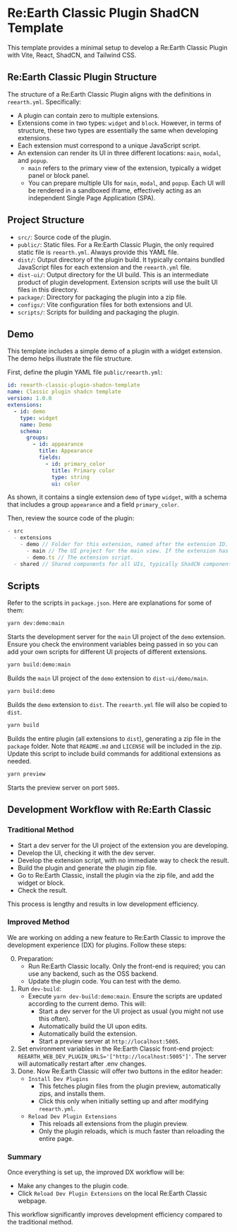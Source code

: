 # Re:Earth Classic Plugin ShadCN Template

This template provides a minimal setup to develop a Re:Earth Classic Plugin with Vite, React, ShadCN, and Tailwind CSS.

## Re:Earth Classic Plugin Structure

The structure of a Re:Earth Classic Plugin aligns with the definitions in `reearth.yml`. Specifically:

- A plugin can contain zero to multiple extensions.
- Extensions come in two types: `widget` and `block`. However, in terms of structure, these two types are essentially the same when developing extensions.
- Each extension must correspond to a unique JavaScript script.
- An extension can render its UI in three different locations: `main`, `modal`, and `popup`.
  - `main` refers to the primary view of the extension, typically a widget panel or block panel.
  - You can prepare multiple UIs for `main`, `modal`, and `popup`. Each UI will be rendered in a sandboxed iframe, effectively acting as an independent Single Page Application (SPA).

## Project Structure

- `src/`: Source code of the plugin.
- `public/`: Static files. For a Re:Earth Classic Plugin, the only required static file is `reearth.yml`. Always provide this YAML file.
- `dist/`: Output directory of the plugin build. It typically contains bundled JavaScript files for each extension and the `reearth.yml` file.
- `dist-ui/`: Output directory for the UI build. This is an intermediate product of plugin development. Extension scripts will use the built UI files in this directory.
- `package/`: Directory for packaging the plugin into a zip file.
- `configs/`: Vite configuration files for both extensions and UI.
- `scripts/`: Scripts for building and packaging the plugin.

## Demo

This template includes a simple demo of a plugin with a widget extension. The demo helps illustrate the file structure.

First, define the plugin YAML file `public/reearth.yml`:

```yaml
id: reearth-classic-plugin-shadcn-template
name: Classic plugin shadcn template
version: 1.0.0
extensions:
  - id: demo
    type: widget
    name: Demo
    schema:
      groups:
        - id: appearance
          title: Appearance
          fields:
            - id: primary_color
              title: Primary color
              type: string
              ui: color

```

As shown, it contains a single extension `demo` of type `widget`, with a schema that includes a group `appearance` and a field `primary_color`.

Then, review the source code of the plugin:

```js
- src
  - extensions
    - demo // Folder for this extension, named after the extension ID. If the plugin has multiple extensions, there will be multiple folders alongside 'demo'.
      - main // The UI project for the main view. If the extension has multiple UIs, there will be multiple folders alongside this. Each UI folder is a typical SPA project.
      - demo.ts // The extension script.
  - shared // Shared components for all UIs, typically ShadCN components and utilities.
```

## Scripts

Refer to the scripts in `package.json`. Here are explanations for some of them:

``` zsh
yarn dev:demo:main
```

Starts the development server for the `main` UI project of the `demo` extension.
Ensure you check the environment variables being passed in so you can add your own scripts for different UI projects of different extensions.

``` zsh
yarn build:demo:main
```

Builds the `main` UI project of the `demo` extension to `dist-ui/demo/main`.

``` zsh
yarn build:demo
```

Builds the `demo` extension to `dist`. The `reearth.yml` file will also be copied to `dist`.

``` zsh
yarn build
```

Builds the entire plugin (all extensions to `dist`), generating a zip file in the `package` folder.
Note that `README.md` and `LICENSE` will be included in the zip. Update this script to include build commands for additional extensions as needed.

``` zsh
yarn preview
```

Starts the preview server on port `5005`.

## Development Workflow with Re:Earth Classic

### Traditional Method

- Start a dev server for the UI project of the extension you are developing.
- Develop the UI, checking it with the dev server.
- Develop the extension script, with no immediate way to check the result.
- Build the plugin and generate the plugin zip file.
- Go to Re:Earth Classic, install the plugin via the zip file, and add the widget or block.
- Check the result.

This process is lengthy and results in low development efficiency.

### Improved Method

We are working on adding a new feature to Re:Earth Classic to improve the development experience (DX) for plugins. Follow these steps:

0. Preparation:
   - Run Re:Earth Classic locally. Only the front-end is required; you can use any backend, such as the OSS backend.
   - Update the plugin code. You can test with the demo.
1. Run `dev-build`:
   - Execute `yarn dev-build:demo:main`. Ensure the scripts are updated according to the current demo. This will:
      - Start a dev server for the UI project as usual (you might not use this often).
      - Automatically build the UI upon edits.
      - Automatically build the extension.
      - Start a preview server at `http://localhost:5005`.
2. Set environment variables in the Re:Earth Classic front-end project: `REEARTH_WEB_DEV_PLUGIN_URLS='["http://localhost:5005"]'`. The server will automatically restart after .env changes.
3. Done. Now Re:Earth Classic will offer two buttons in the editor header:
   - `Install Dev Plugins`
      - This fetches plugin files from the plugin preview, automatically zips, and installs them.
      - Click this only when initially setting up and after modifying `reearth.yml`.
   - `Reload Dev Plugin Extensions`
      - This reloads all extensions from the plugin preview.
      - Only the plugin reloads, which is much faster than reloading the entire page.

### Summary

Once everything is set up, the improved DX workflow will be:

- Make any changes to the plugin code.
- Click `Reload Dev Plugin Extensions` on the local Re:Earth Classic webpage.

This workflow significantly improves development efficiency compared to the traditional method.
